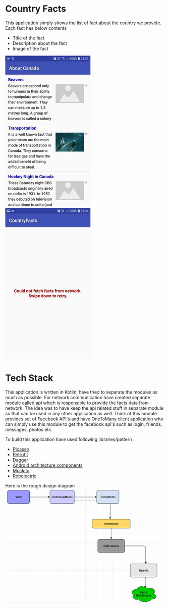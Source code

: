 # Country Facts
This application simply shows the list of fact about the country we provide. Each fact has below contents

  - Title of the fact
  - Description about the fact
  - Image of the fact
  
 ![Alt text](/screens/Facts.jpg?raw=true "Facts") ![Alt text](/screens/error.jpg?raw=true "Error")
 
 
# Tech Stack
This application is written in Kotlin, have tried to separate the modules as much as possible. For network communication have created separate module called api which is responsible to provide the facts data from network. The idea was to have keep the api related stuff in separate module so that can be used in any other application as well. Think of this module provides set of Facebook API's and have OneToMany client application who can simply use this module to get the facebook api's such as login, friends, messages, photos etc.  

To build this application have used following libraries/pattern
- [Picasso](https://square.github.io/picasso/)
- [Retrofit](https://square.github.io/retrofit/)
- [Dagger](https://google.github.io/dagger/android.html)
- [Android architecture components](https://developer.android.com/topic/libraries/architecture)
- [Mockito](https://site.mockito.org/)
- [Robolectric](http://robolectric.org/)

Here is the rough design diagram
![Alt text](/screens/design.png?raw=true "design")
